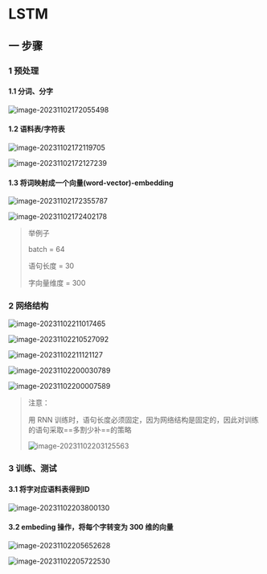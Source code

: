 # LSTM

## 一 步骤

### 1 预处理

#### 1.1 分词、分字

![image-20231102172055498](./assets/image-20231102172055498.png)

#### 1.2 语料表/字符表

![image-20231102172119705](./assets/image-20231102172119705.png)

![image-20231102172127239](./assets/image-20231102172127239.png)

#### 1.3 将词映射成一个向量(word-vector)-embedding

![image-20231102172355787](./assets/image-20231102172355787.png)

![image-20231102172402178](./assets/image-20231102172402178.png)

> 举例子
>
> batch = 64
>
> 语句长度 = 30
>
> 字向量维度 = 300

 

### 2 网络结构

![image-20231102211017465](./assets/image-20231102211017465.png)

![image-20231102210527092](./assets/image-20231102210527092.png)

![image-20231102211121127](./assets/image-20231102211121127.png)

![image-20231102200030789](./assets/image-20231102200030789.png)

![image-20231102200007589](./assets/image-20231102200007589.png)

> 注意：
>
> 用 RNN 训练时，语句长度必须固定，因为网络结构是固定的，因此对训练的语句采取==多割少补==的策略
>
> ![image-20231102203125563](./assets/image-20231102203125563.png)



### 3 训练、测试

#### 3.1 将字对应语料表得到ID

![image-20231102203800130](./assets/image-20231102203800130.png)

#### 3.2 embeding 操作，将每个字转变为 300 维的向量

![image-20231102205652628](./assets/image-20231102205652628.png)

![image-20231102205722530](./assets/image-20231102205722530.png)